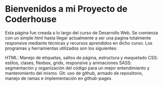 # Bienvenidos a mi Proyecto de Coderhouse

  Esta página fue creada a lo largo del curso de Desarrollo Web. Se comienza con un simple html hasta llegar actualmente a ser una pagina totalmente responsive mediante técnicas y recursos aprendidos en dicho curso.  Los programas y herramientas utilizados son los siguientes:

  HTML: Manejo de etiquetas, saltos de página, estructura y maquetado
  CSS: estilos, clases, flexbox, grids, responsive y animaciones
  SASS: segmentación y organización del código para un mejor entendimiento y mantenimiento del mismo.
  Git: uso de github, armado de repositorio, manejo de ramas e implementación en github-pages
